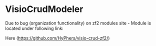 VisioCrudModeler
================

Due to bug (organization functionality) on zf2 modules site - Module is located under following link:

Here (https://github.com/HyPhers/visio-crud-zf2/)


